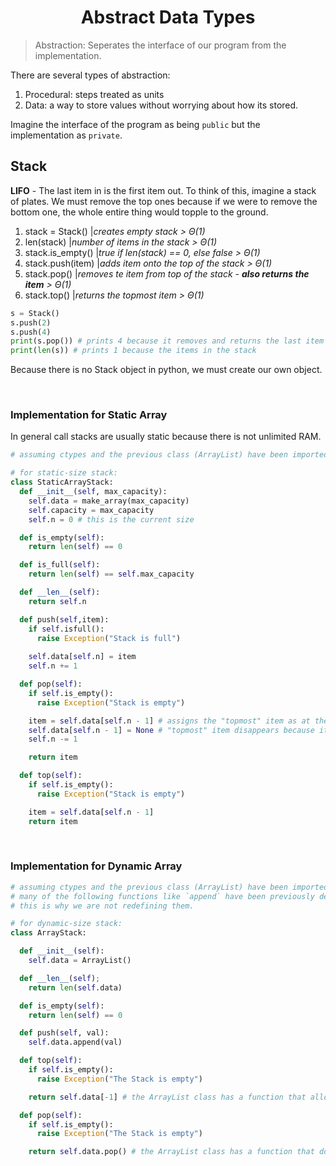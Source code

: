 <div align = "center">
  
# Abstract Data Types
  
</div>


> Abstraction: Seperates the interface of our program from the implementation.

There are several types of abstraction: 
1. Procedural: steps treated as units
2. Data: a way to store values without worrying about how its stored.

Imagine the interface of the program as being `public` but the implementation as `private`. 

## Stack
**LIFO** - The last item in is the first item out. To think of this, imagine a stack of plates. We must remove the top ones because if we were to remove the bottom one, the whole entire thing would topple to the ground. 

1. stack = Stack() |*creates empty stack > Θ(1)*
2. len(stack) |*number of items in the stack > Θ(1)*
3. stack.is_empty() |*true if len(stack) == 0, else false > Θ(1)*
4. stack.push(item) |*adds item onto the top of the stack > Θ(1)*
5. stack.pop() |*removes te item from top of the stack - **also returns the item** > Θ(1)*
6. stack.top() |*returns the topmost item > Θ(1)*

```python
s = Stack()
s.push(2)
s.push(4)
print(s.pop()) # prints 4 because it removes and returns the last item
print(len(s)) # prints 1 because the items in the stack
```

Because there is no Stack object in python, we must create our own object. 

</br>

### Implementation for Static Array 
In general call stacks are usually static because there is not unlimited RAM.
```python
# assuming ctypes and the previous class (ArrayList) have been imported

# for static-size stack:
class StaticArrayStack:
  def __init__(self, max_capacity):
    self.data = make_array(max_capacity)
    self.capacity = max_capacity
    self.n = 0 # this is the current size 

  def is_empty(self):
    return len(self) == 0

  def is_full(self):
    return len(self) == self.max_capacity

  def __len__(self):
    return self.n

  def push(self,item):
    if self.isfull():
      raise Exception("Stack is full")
    
    self.data[self.n] = item
    self.n += 1

  def pop(self):
    if self.is_empty():
      raise Exception("Stack is empty")

    item = self.data[self.n - 1] # assigns the "topmost" item as at the variable "item"  
    self.data[self.n - 1] = None # "topmost" item disappears because it becomes "None"
    self.n -= 1

    return item

  def top(self):
    if self.is_empty():
      raise Exception("Stack is empty")

    item = self.data[self.n - 1]
    return item
```

</br>

### Implementation for Dynamic Array 

```python
# assuming ctypes and the previous class (ArrayList) have been imported.
# many of the following functions like `append` have been previously defined in the class ArrayList().
# this is why we are not redefining them.

# for dynamic-size stack:
class ArrayStack:

  def __init__(self):
    self.data = ArrayList()

  def __len__(self);
    return len(self.data)

  def is_empty(self):
    return len(self) == 0

  def push(self, val):
    self.data.append(val)

  def top(self):
    if self.is_empty():
      raise Exception("The Stack is empty")

    return self.data[-1] # the ArrayList class has a function that allows us to index

  def pop(self):
    if self.is_empty():
      raise Exception("The Stack is empty")

    return self.data.pop() # the ArrayList class has a function that does popping

```

